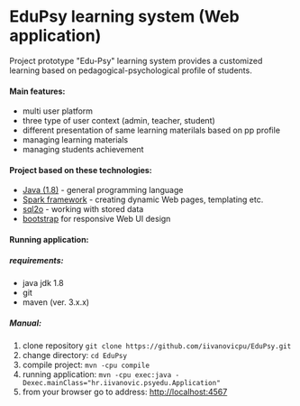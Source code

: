 # EduPsy learning system (Web application)

Project prototype "Edu-Psy" learning system provides a customized learning based on pedagogical-psychological profile of students.

#### Main features:
* multi user platform
* three type of user context (admin, teacher, student)
* different presentation of same learning materilals based on pp profile
* managing learning materials
* managing students achievement

#### Project based on these technologies:

* [Java (1.8)](https://www.oracle.com/java/) - general programming language
* [Spark framework](http://sparkjava.com/) - creating dynamic Web pages, templating etc.
* [sql2o](http://www.sql2o.org/) - working with stored data
* [bootstrap](http://getbootstrap.com/) for responsive Web UI design

#### Running application:
##### requirements:
- java jdk 1.8
- git
- maven (ver. 3.x.x)

##### Manual:
1. clone repository
```git clone https://github.com/iivanovicpu/EduPsy.git```
2. change directory:
```cd EduPsy```
3. compile project:
```mvn -cpu compile```
4. running application:
```mvn -cpu exec:java -Dexec.mainClass="hr.iivanovic.psyedu.Application" ```
5. from your browser go to address:
[http://localhost:4567](http://localhost:4567)